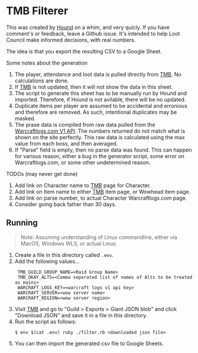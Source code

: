 # TMB Filterer

This was created by [Hound][1] on a whim, and very quicly. If you have comment's or
feedback, leave a Github issue.  It's intended to help Loot Council make informed
decisions, with real numbers.

The idea is that you export the resulting CSV to a Google Sheet.

Some notes about the generation

1. The player, attendance and loot data is pulled directly from [TMB][2]. No calculations are done.
2. If [TMB][2] is not updated, then it will not show the data in this sheet.
3. The script to generate this sheet has to be manually run by Hound and imported. Therefore, if
    Hound is not avilable, there will be no updated.
4. Duplicate items per player are assumed to be accidental and erronious and therefore are removed.
    As such, intentional duplicates may be masked.
5. The prase data is compiled from raw data pulled from the [Warcraftlogs.com V1 API][3]. The numbers
     returned do not match what is shown on the site perfectly. This raw data is calculated using
     the max value from each boss, and then averaged.
6. If "Parse" field is empty,  then no parse data was found. This can happen for various reason, either a bug
    in the generator script, some error on Warcraftlogs.com, or some other undetermined reason.


TODOs (may never get done)
1. Add link on Character name to [TMB][2] page for Character.
2. Add link on Item name to either [TMB][2] item page, or Wowhead item page.
3. Add link on parse number, to actual Character Warcraftlogs.com page.
4. Consider going back father than 30 days.


[1]: https://classic.warcraftlogs.com/character/id/64444943
[2]: https://thatsmybis.com/
[3]: https://www.warcraftlogs.com/v1/docs

## Running
> Note: Assuming understanding of Linux commandline, either via MacOS, Windows WLS,
> or actual Linux.

1. Create a file in this directory called `.env`.
2. Add the following values...
   ```
    TMB_GUILD_GROUP_NAME=<Raid Group Name>
    TMB_OKAY_ALTS=<Comma seperated list of names of Alts to be treated as mains>
    WARCRAFT_LOGS_KEY=<warcraft logs v1 api key>
    WARCRAFT_SERVER=<wow server name>
    WARCRAFT_REGION=<wow server region>
    ```
3. Visit [TMB][2] and go to "Guild > Exports > Giant JSON blob" and click
   "Download JSON" and save it in a file in this directory.
4. Run the script as follows:
   ```
   $ env $(cat .env) ruby ./filter.rb <downloaded json file>
   ```
5. You can then import the generated csv file to Google Sheets.
